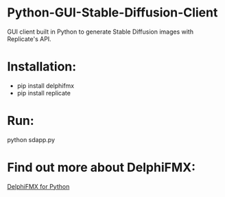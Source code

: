 # Python-GUI-Stable-Diffusion-Client
GUI client built in Python to generate Stable Diffusion images with Replicate's API.

# Installation:

* pip install delphifmx
* pip install replicate

# Run:

python sdapp.py

# Find out more about DelphiFMX:

[DelphiFMX for Python](https://pythongui.org/delphifmx/)
